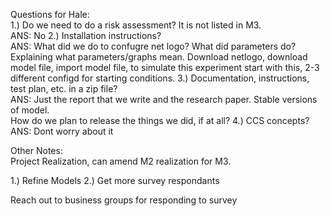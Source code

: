 Questions for Hale:  
  1.) Do we need to do a risk assessment? It is not listed in M3.  
      ANS:  No
  2.) Installation instructions?  
      ANS:  What did we do to confugre net logo? What did parameters do? Explaining what parameters/graphs mean.
      Download netlogo, download model file, import model file, to simulate this experiment start with this, 2-3 different configd for starting conditions.
  3.) Documentation, instructions, test plan, etc. in a zip file?  
      ANS:  Just the report that we write and the research paper. Stable versions of model.  
      How do we plan to release the things we did, if at all?
  4.) CCS concepts?  
      ANS:  Dont worry about it

Other Notes:  
Project Realization, can amend M2 realization for M3.

1.)  Refine Models
2.)  Get more survey respondants


Reach out to business groups for responding to survey
